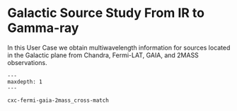# Galactic Source Study From IR to Gamma-ray

In this User Case we obtain multiwavelength information for sources located in the Galactic plane from Chandra, Fermi-LAT, GAIA, and 2MASS observations. 



```{toctree}
---
maxdepth: 1
---

cxc-fermi-gaia-2mass_cross-match

```
